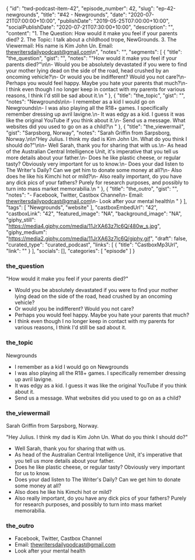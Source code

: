 {
	"id": "twd-podcast-item-42",
	"episode_number": 42,
	"slug": "ep-42-newgrounds",
	"title": "#42 - Newgrounds",
	"date": "2020-07-21T07:00:00+10:00",
	"publishDate": "2019-05-25T07:00:00+10:00",
	"socialPublishDate": "2020-07-21T07:30:00+10:00",
	"description": "",
	"content": "1. The Question: How would it make you feel if your parents died? 2. The Topic: I talk about a childhood trope, NewGrounds. 3. The Viewermail: His name is Kim John Un. Email: thewritersdailypodcast@gmail.com\n",
	"notes": "",
	"segments": [
		{
			"title": "the_question",
			"gist": "",
			"notes": "\"How would it make you feel if your parents died?\"\n\n- Would you be absolutely devastated if you were to find your mother lying dead on the side of the road, head crushed by an oncoming vehicle?\n- Or would you be indifferent? Would you not care?\n- Perhaps you would feel happy. Maybe you hate your parents that much?\n- I think even though I no longer keep in contact with my parents for various reasons, I think I'd still be sad about it.\n      "
		},
		{
			"title": "the_topic",
			"gist": "",
			"notes": "Newgrounds\n\n- I remember as a kid I would go on Newgrounds\n- I was also playing all the R18+ games. I specifically remember dressing up avril lavigne.\n- It was edgy as a kid. I guess it was like the original YouTube if you think about it.\n- Send us a message. What websites did you used to go on as a child?\n      "
		},
		{
			"title": "the_viewermail",
			"gist": "Sarpsborg, Norway",
			"notes": "Sarah Griffin from Sarpsborg, Norway.\n\n\"Hey Julius. I think my dad is Kim John Un. What do you think I should do?\"\n\n- Well Sarah, thank you for sharing that with us.\n- As head of the Australian Central Intelligence Unit, it's imperative that you tell us more details about your father.\n- Does he like plastic cheese, or regular tasty? Obviously very important for us to know.\n- Does your dad listen to The Writer's Daily? Can we get him to donate some money at all?\n- Also does he like his Kimchi hot or mild?\n- Also really important, do you have any dick pics of your fathers? Purely for research purposes, and possibly to turn into mass market memorabilia.\n      "
		},
		{
			"title": "the_outro",
			"gist": "",
			"notes": "- Facebook, Twitter, Castbox Channel\n- Email: thewritersdailypodcast@gmail.com\n- Look after your mental health\n      "
		}
	],
	"tags": [
		"Newgrounds",
		"website"
	],
	"castboxEmbedUrl": "42",
	"castboxLink": "42",
	"featured_image": "NA",
	"background_image": "NA",
	"giphy_still": "https://media4.giphy.com/media/11JrXA63z7lc6Q/480w_s.jpg",
	"giphy_medium": "https://media2.giphy.com/media/11JrXA63z7lc6Q/giphy.gif",
	"draft": false,
	"curated_type": "curated_podcast",
	"links": [
		{
			"title": "CastboxMp3Url",
			"link": ""
		}
	],
	"socials": [],
	"categories": [
		"episode"
	]
}

### the_question

"How would it make you feel if your parents died?"

- Would you be absolutely devastated if you were to find your mother lying dead on the side of the road, head crushed by an oncoming vehicle?
- Or would you be indifferent? Would you not care?
- Perhaps you would feel happy. Maybe you hate your parents that much?
- I think even though I no longer keep in contact with my parents for various reasons, I think I'd still be sad about it.
      
### the_topic

Newgrounds

- I remember as a kid I would go on Newgrounds
- I was also playing all the R18+ games. I specifically remember dressing up avril lavigne.
- It was edgy as a kid. I guess it was like the original YouTube if you think about it.
- Send us a message. What websites did you used to go on as a child?
      
### the_viewermail

Sarah Griffin from Sarpsborg, Norway.

"Hey Julius. I think my dad is Kim John Un. What do you think I should do?"

- Well Sarah, thank you for sharing that with us.
- As head of the Australian Central Intelligence Unit, it's imperative that you tell us more details about your father.
- Does he like plastic cheese, or regular tasty? Obviously very important for us to know.
- Does your dad listen to The Writer's Daily? Can we get him to donate some money at all?
- Also does he like his Kimchi hot or mild?
- Also really important, do you have any dick pics of your fathers? Purely for research purposes, and possibly to turn into mass market memorabilia.
      
### the_outro

- Facebook, Twitter, Castbox Channel
- Email: thewritersdailypodcast@gmail.com
- Look after your mental health
      
